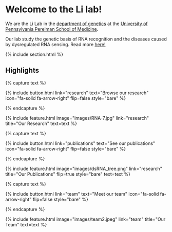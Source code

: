---
---

# Welcome to the Li lab!

We are the Li Lab in the [department of genetics](https://genetics.med.upenn.edu/) at the [University of Pennsylvania Perelman School of Medicine](https://www.med.upenn.edu/). 

Our lab study the genetic basis of RNA recognition and the diseases caused by dysregulated RNA sensing. Read more [here!](research)

{% include section.html %}

## Highlights

{% capture text %}

<!-- Lorem ipsum dolor sit amet, consectetur adipiscing elit, sed do eiusmod tempor incididunt ut labore et dolore magna aliqua. -->

{%
  include button.html
  link="research"
  text="Browse our research"
  icon="fa-solid fa-arrow-right"
  flip=false
  style="bare"
%}

{% endcapture %}

{%
  include feature.html
  image="images/RNA-7.jpg"
  link="research"
  title="Our Research"
  text=text
%}

{% capture text %}

<!-- Lorem ipsum dolor sit amet, consectetur adipiscing elit, sed do eiusmod tempor incididunt ut labore et dolore magna aliqua. -->

{%
  include button.html
  link="publications"
  text="See our publications"
  icon="fa-solid fa-arrow-right"
  flip=false
  style="bare"
%}

{% endcapture %}

{%
  include feature.html
  image="images/dsRNA_tree.png"
  link="research"
  title="Our Publications"
  flip=true
  style="bare"
  text=text
%}

{% capture text %}

<!-- Lorem ipsum dolor sit amet, consectetur adipiscing elit, sed do eiusmod tempor incididunt ut labore et dolore magna aliqua. -->

{%
  include button.html
  link="team"
  text="Meet our team"
  icon="fa-solid fa-arrow-right"
  flip=false
  style="bare"
%}

{% endcapture %}

{%
  include feature.html
  image="images/team2.jpeg"
  link="team"
  title="Our Team"
  text=text
%}
